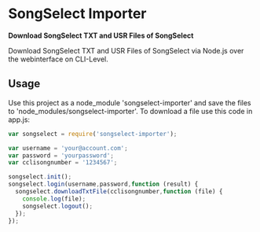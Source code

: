 # SongSelect Importer

**Download SongSelect TXT and USR Files of SongSelect**

Download SongSelect TXT and USR Files of SongSelect via Node.js over the webinterface on CLI-Level.

## Usage

Use this project as a node_module 'songselect-importer' and save the files to 'node_modules/songselect-importer'.
To download a file use this code in app.js:

```javascript
var songselect = require('songselect-importer');

var username = 'your@account.com';
var password = 'yourpassword';
var cclisongnumber = '1234567';

songselect.init();
songselect.login(username,password,function (result) {
  songselect.downloadTxtFile(cclisongnumber,function (file) {
    console.log(file);
    songselect.logout();
  });
});
```
